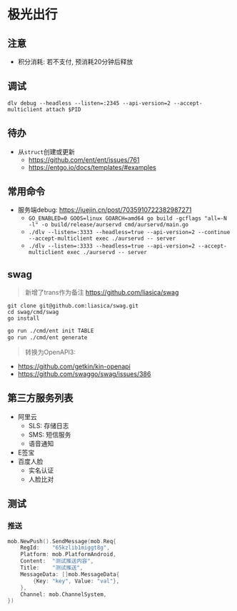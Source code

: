 # 极光出行

## 注意
- 积分消耗: 若不支付, 预消耗20分钟后释放

## 调试
```shell
dlv debug --headless --listen=:2345 --api-version=2 --accept-multiclient attach $PID
```

## 待办
- 从`struct`创建或更新
  - https://github.com/ent/ent/issues/761
  - https://entgo.io/docs/templates/#examples

## 常用命令
- 服务端debug: https://juejin.cn/post/7035910722382987271
  - `GO_ENABLED=0 GOOS=linux GOARCH=amd64 go build -gcflags "all=-N -l" -o build/release/aurservd cmd/aurservd/main.go`
  - `./dlv --listen=:3333 --headless=true --api-version=2 --continue --accept-multiclient exec ./aurservd -- server`
  - `./dlv --listen=:3333 --headless=true --api-version=2 --accept-multiclient exec ./aurservd -- server`

## swag
> 新增了trans作为备注
> https://github.com/liasica/swag
```shell
git clone git@github.com:liasica/swag.git
cd swag/cmd/swag
go install
```

```bash
go run ./cmd/ent init TABLE
go run ./cmd/ent generate
```

> 转换为OpenAPI3: 
- https://github.com/getkin/kin-openapi
- https://github.com/swaggo/swag/issues/386


## 第三方服务列表
- 阿里云
  - SLS: 存储日志
  - SMS: 短信服务
  - 语音通知
- E签宝
- 百度人脸
  - 实名认证
  - 人脸比对

## 测试

### 推送

```go
mob.NewPush().SendMessage(mob.Req{
    RegId:    "65kzlib1miggt8g",
    Platform: mob.PlatformAndroid,
    Content:  "测试推送内容",
    Title:    "测试推送",
    MessageData: []mob.MessageData{
        {Key: "key", Value: "val"},
    },
    Channel: mob.ChannelSystem,
})
```